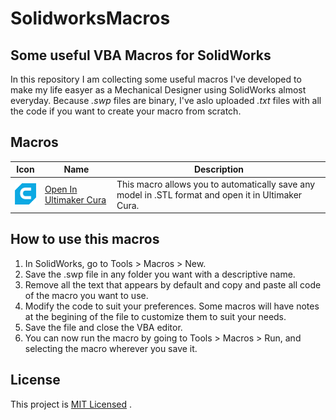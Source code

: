 # SolidworksMacros
## Some useful VBA Macros for SolidWorks
In this repository I am collecting some useful macros I've developed to make my life easyer as a Mechanical Designer using SolidWorks almost everyday.
Because _.swp_ files are binary, I've aslo uploaded _.txt_ files with all the code if you want to create your macro from scratch.

## Macros
| Icon | Name | Description |
| --- | --- | --- |
| ![Ultimaker Cura logo](Open%20In%20Ultimaker%20Cura/cura_logo.bmp) | [Open In Ultimaker Cura](Open%20In%20Ultimaker%20Cura/OpenInCura.txt) | This macro allows you to automatically save any model in .STL format and open it in Ultimaker Cura. |

## How to use this macros
1. In SolidWorks, go to Tools > Macros > New.
2. Save the .swp file in any folder you want with a descriptive name.
3. Remove all the text that appears by default and copy and paste all code of the macro you want to use.
4. Modify the code to suit your preferences. Some macros will have notes at the begining of the file to customize them to suit your needs.
5. Save the file and close the VBA editor.
6. You can now run the macro by going to Tools > Macros > Run, and selecting the macro wherever you save it.

## License
This project is [MIT Licensed](LICENSE) .
